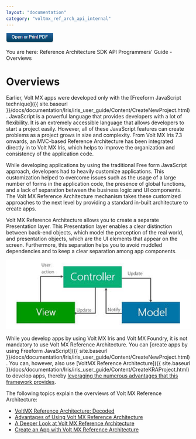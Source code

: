 ```yaml
---
layout: "documentation"
category: "voltmx_ref_arch_api_internal"
---
```

                         

[![](Resources/Images/pdf.png)](http://docs.voltmx.com/9_x_PDFs/iris/voltmx_ref_arch_ap_internali.pdf)

You are here: Reference Architecture SDK API Programmers' Guide - Overviews

Overviews
=========

Earlier, Volt MX apps were developed only with the [Freeform JavaScript technique]({{ site.baseurl }}/docs/documentation/Iris/iris_user_guide/Content/CreateNewProject.html). JavaScript is a powerful language that provides developers with a lot of flexibility. It is an extremely accessible language that allows developers to start a project easily. However, all of these JavaScript features can create problems as a project grows in size and complexity. From Volt MX Iris 7.3 onwards, an MVC-based Reference Architecture has been integrated directly in to Volt MX Iris, which helps to improve the organization and consistency of the application code.

While developing applications by using the traditional Free form JavaScript approach, developers had to heavily customize applications. This customization helped to overcome issues such as the usage of a large number of forms in the application code, the presence of global functions, and a lack of separation between the business logic and UI components. The Volt MX Reference Architecture mechanism takes these customized approaches to the next level by providing a standard in-built architecture to create apps.

Volt MX  Reference Architecture allows you to create a separate Presentation layer. This Presentation layer enables a clear distinction between back-end objects, which model the perception of the real world, and presentation objects, which are the UI elements that appear on the screen. Furthermore, this separation helps you to avoid muddled dependencies and to keep a clear separation among app components.

![](Resources/Images/MVCInteract.png)

While you develop apps by using Volt MX Iris and Volt MX Foundry, it is not mandatory to use Volt MX Reference Architecture. You can [create apps by using Freeform JavaScript]({{ site.baseurl }}/docs/documentation/Iris/iris_user_guide/Content/CreateNewProject.html). You can, however, also use [VoltMX Reference Architecture]({{ site.baseurl }}/docs/documentation/Iris/iris_user_guide/Content/CreateKRAProject.html) to develop apps, thereby [leveraging the numerous advantages that this framework provides](Advantages_of_Using_VoltMX_Reference_Architecture.html).

The following topics explain the overviews of Volt MX Reference Architecture:

*   [VoltMX Reference Architecture: Decoded](VoltMX_Reference_Architecture_Decoded.html)
*   [Advantages of Using Volt MX Reference Architecture](Advantages_of_Using_VoltMX_Reference_Architecture.html)
*   [A Deeper Look at Volt MX Reference Architecture](A_Deeper_Look_at_VoltMX_Reference_Architecture.html)
*   [Create an App with Volt MX Reference Architecture](Create_an_App_with_VoltMX_Reference_Architecture.html)
